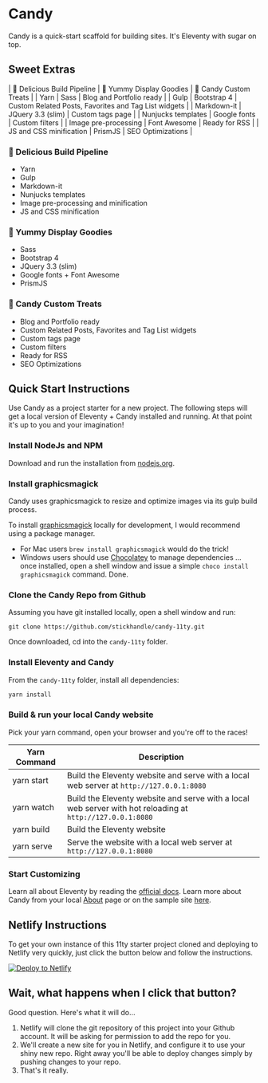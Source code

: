 # Candy

Candy is a quick-start scaffold for building sites. It's Eleventy with sugar on top.

## Sweet Extras

| 🍫 Delicious Build Pipeline | 🍬 Yummy Display Goodies | 🍭 Candy Custom Treats |
| Yarn | Sass | Blog and Portfolio ready |
| Gulp | Bootstrap 4 | Custom Related Posts, Favorites and Tag List widgets |
| Markdown-it | JQuery 3.3 (slim) | Custom tags page |
| Nunjucks templates | Google fonts | Custom filters |
| Image pre-processing | Font Awesome | Ready for RSS |
| JS and CSS minification | PrismJS | SEO Optimizations |

### 🍫 Delicious Build Pipeline

- Yarn
- Gulp
- Markdown-it
- Nunjucks templates
- Image pre-processing and minification
- JS and CSS minification

### 🍬 Yummy Display Goodies

- Sass
- Bootstrap 4
- JQuery 3.3 (slim)
- Google fonts + Font Awesome
- PrismJS

### 🍭 Candy Custom Treats

- Blog and Portfolio ready
- Custom Related Posts, Favorites and Tag List widgets
- Custom tags page
- Custom filters
- Ready for RSS
- SEO Optimizations

## Quick Start Instructions

Use Candy as a project starter for a new project. The following steps will get a local version of Eleventy + Candy installed and running. At that point it's up to you and your imagination!

### Install NodeJs and NPM

Download and run the installation from [nodejs.org](https://nodejs.org/en/). 

### Install graphicsmagick

Candy uses graphicsmagick to resize and optimize images via its gulp build process. 

To install [graphicsmagick](http://www.graphicsmagick.org) locally for development, I would recommend using a package manager. 
+ For Mac users `brew install graphicsmagick` would do the trick! 
+ Windows users should use [Chocolatey](https://chocolatey.org/) to manage dependencies ... once installed, open a shell window and issue a simple `choco install graphicsmagick` command. Done.

### Clone the Candy Repo from Github

Assuming you have git installed locally, open a shell window and run:

```
git clone https://github.com/stickhandle/candy-11ty.git
```

Once downloaded, cd into the `candy-11ty` folder.

### Install Eleventy and Candy

From the `candy-11ty` folder, install all dependencies:

``` bash
yarn install
```

### Build & run your local Candy website

Pick your yarn command, open your browser and you're off to the races!

| Yarn Command | Description |
| --- | --- |
| yarn start | Build the Eleventy website and serve with a local web server at `http://127.0.0.1:8080` |
| yarn watch | Build the Eleventy website and serve with a local web server with hot reloading at `http://127.0.0.1:8080` |
| yarn build | Build the Eleventy website |
| yarn serve | Serve the website with a local web server at `http://127.0.0.1:8080` |

### Start Customizing

Learn all about Eleventy by reading the [official docs](https://www.11ty.io/docs/). Learn more about Candy from your local [About](http://localhost:8080/about/) page or on the sample site [here](https://candy-11ty.netlify.com/about/).

## Netlify Instructions

To get your own instance of this 11ty starter project cloned and deploying to Netlify very quickly, just click the button below and follow the instructions.

[![Deploy to Netlify](https://www.netlify.com/img/deploy/button.svg)](https://app.netlify.com/start/deploy?repository=https://github.com/philhawksworth/eleventyone)


## Wait, what happens when I click that button?

Good question. Here's what it will do...

1. Netlify will clone the git repository of this project into your Github account. It will be asking for permission to add the repo for you.
2. We'll create a new site for you in Netlify, and configure it to use your shiny new repo. Right away you'll be able to deploy changes simply by pushing changes to your repo.
3. That's it really.
